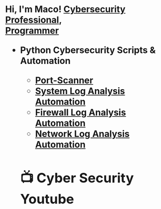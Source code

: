 <h1>Hi, I'm Maco! <a href="https://www.linkedin.com/in/macolincoln/">Cybersecurity Professional</a>, <br/><a href="https://github.com/macolincolncybersec">Programmer</a>

- <b>Python Cybersecurity Scripts & Automation
  - [Port-Scanner](https://github.com/macolincolncybersec/PortScanner/blob/master/portscanner-macolincoln.py)
  - [System Log Analysis Automation](https://github.com/macolincolncybersec/System-Log-Analysis-Automation-Script/blob/master/System%20Log%20Automation%20Script.py)
  - [Firewall Log Analysis Automation](https://github.com/macolincolncybersec/Firewall-Log-Analysis/blob/master/Firewall%20Log%20Analysis.py)
  - [Network Log Analysis Automation](https://github.com/macolincolncybersec/Network-Log-Analysis/blob/master/NetworkLogAnalysis.py)
  <h2>📺 Cyber Security Youtube</h2>


